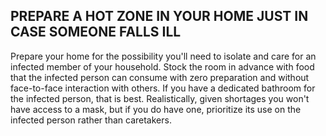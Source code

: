 ## PREPARE A HOT ZONE IN YOUR HOME JUST IN CASE SOMEONE FALLS ILL

Prepare your home for the possibility you'll need to isolate and care for an infected member of your household. Stock the room in advance with food that the infected person can consume with zero preparation and without face-to-face interaction with others. If you have a dedicated bathroom for the infected person, that is best. Realistically, given shortages you won't have access to a mask, but if you do have one, prioritize its use on the infected person rather than caretakers.